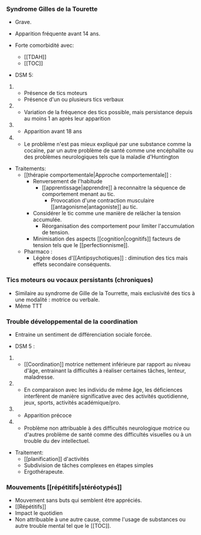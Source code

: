 

### Syndrome Gilles de la Tourette 

- Grave. 
- Apparition fréquente avant 14 ans. 
- Forte comorbidité avec:
	- [[TDAH]]
	- [[TOC]]

- DSM 5:
1. 
	- Présence de tics moteurs 
	- Présence d'un ou plusieurs tics verbaux 
2. 
	- Variation de la fréquence des tics possible, mais persistance depuis au moins 1 an après leur apparition 
3. 
	- Apparition avant 18 ans
4. 
	- Le problème n'est pas mieux expliqué par une substance comme la cocaïne, par un autre problème de santé comme une encéphalite ou des problèmes neurologiques tels que la maladie d'Huntington

- Traitements:
	- [[thérapie comportementale|Approche comportementale]] : 
		- Renversement de l'habitude
			- [[apprentissage|apprendre]] à reconnaitre la séquence de comportement menant au tic.
				- Provocation d'une contraction musculaire [[antagonisme|antagoniste]] au tic. 
		- Considérer le tic comme une manière de relâcher la tension accumulée. 
			- Réorganisation des comportement pour limiter l'accumulation de tension. 
		- Minimisation des aspects [[cognition|cognitifs]] facteurs de tension tels que le [[perfectionnisme]]. 
	- Pharmaco : 
		- Légère doses d'[[Antipsychotiques]] : diminution des tics mais effets secondaire conséquents. 

### Tics moteurs ou vocaux persistants (chroniques)

- Similaire au syndrome de Gille de la Tourrette, mais exclusivité des tics à une modalité : motrice ou verbale. 
- Même TTT

### Trouble développemental de la coordination 

- Entraine un sentiment de différenciation sociale forcée. 

- DSM 5 :
1. 
	- [[Coordination]] motrice nettement inférieure par rapport au niveau d'âge, entrainant la difficultés à réaliser certaines tâches, lenteur, maladresse.
2. 
	- En comparaison avec les individu de même âge, les déficiences interfèrent de manière significative avec des activités quotidienne, jeux, sports, activités académique/pro. 
3. 
	- Apparition précoce
4. 
	- Problème non attribuable à des difficultés neurologique motrice ou d'autres problème de santé comme des difficultés visuelles ou à un trouble du dev intellectuel. 
 - Traitement:
	 - [[planification]] d'activités
	 - Subdivision de tâches complexes en étapes simples 
	 - Ergothérapeute.

### Mouvements [[répétitifs|stéréotypés]]

- Mouvement sans buts qui semblent être appréciés.
- [[Répétitifs]] 
- Impact le quotidien
- Non attribuable à une autre cause, comme l'usage de substances ou autre trouble mental tel que le [[TOC]].
